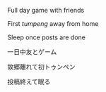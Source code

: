 Full day game with friends

First *tumpeng* away from home

Sleep once posts are done


一日中友とゲーム

故郷離れて初トゥンペン

投稿終えて眠る
